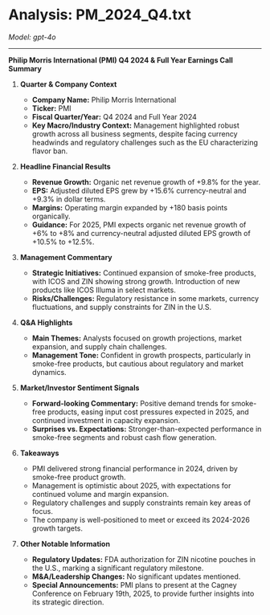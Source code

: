 # Analysis: PM_2024_Q4.txt

*Model: gpt-4o*

---

**Philip Morris International (PMI) Q4 2024 & Full Year Earnings Call Summary**

1. **Quarter & Company Context**
   - **Company Name:** Philip Morris International
   - **Ticker:** PMI
   - **Fiscal Quarter/Year:** Q4 2024 and Full Year 2024
   - **Key Macro/Industry Context:** Management highlighted robust growth across all business segments, despite facing currency headwinds and regulatory challenges such as the EU characterizing flavor ban.

2. **Headline Financial Results**
   - **Revenue Growth:** Organic net revenue growth of +9.8% for the year.
   - **EPS:** Adjusted diluted EPS grew by +15.6% currency-neutral and +9.3% in dollar terms.
   - **Margins:** Operating margin expanded by +180 basis points organically.
   - **Guidance:** For 2025, PMI expects organic net revenue growth of +6% to +8% and currency-neutral adjusted diluted EPS growth of +10.5% to +12.5%.

3. **Management Commentary**
   - **Strategic Initiatives:** Continued expansion of smoke-free products, with ICOS and ZIN showing strong growth. Introduction of new products like ICOS Illuma in select markets.
   - **Risks/Challenges:** Regulatory resistance in some markets, currency fluctuations, and supply constraints for ZIN in the U.S.

4. **Q&A Highlights**
   - **Main Themes:** Analysts focused on growth projections, market expansion, and supply chain challenges.
   - **Management Tone:** Confident in growth prospects, particularly in smoke-free products, but cautious about regulatory and market dynamics.

5. **Market/Investor Sentiment Signals**
   - **Forward-looking Commentary:** Positive demand trends for smoke-free products, easing input cost pressures expected in 2025, and continued investment in capacity expansion.
   - **Surprises vs. Expectations:** Stronger-than-expected performance in smoke-free segments and robust cash flow generation.

6. **Takeaways**
   - PMI delivered strong financial performance in 2024, driven by smoke-free product growth.
   - Management is optimistic about 2025, with expectations for continued volume and margin expansion.
   - Regulatory challenges and supply constraints remain key areas of focus.
   - The company is well-positioned to meet or exceed its 2024-2026 growth targets.

7. **Other Notable Information**
   - **Regulatory Updates:** FDA authorization for ZIN nicotine pouches in the U.S., marking a significant regulatory milestone.
   - **M&A/Leadership Changes:** No significant updates mentioned.
   - **Special Announcements:** PMI plans to present at the Cagney Conference on February 19th, 2025, to provide further insights into its strategic direction.